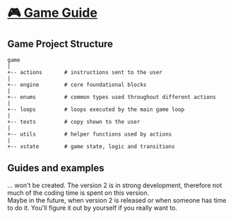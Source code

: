 # [🎮 Game Guide](docs/game-guide.md)

## Game Project Structure

```
game
|
+-- actions       # instructions sent to the user
|
+-- engine        # core foundational blocks
|
+-- enums         # common types used throughout different actions
|
+-- loops         # loops executed by the main game loop
|
+-- texts         # copy shown to the user
|
+-- utils         # helper functions used by actions
|
+-- xstate        # game state, logic and transitions
```

## Guides and examples

[//]: # (TODO Maybe add some guides and examples for creating actions and configs here)

... won't be created. The version 2 is in strong development, therefore not much of the coding time is spent on this version.  
Maybe in the future, when version 2 is released or when someone has time to do it. You'll figure it out by yourself if you really want to.
